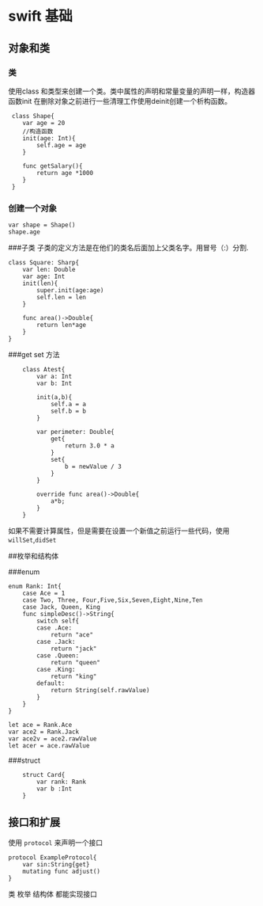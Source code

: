 # swift 基础

##  对象和类
### 类
使用class 和类型来创建一个类。类中属性的声明和常量变量的声明一样，构造器函数init 在删除对象之前进行一些清理工作使用deinit创建一个析构函数。
```
 class Shape{
    var age = 20
    //构造函数
    init(age: Int){
        self.age = age
    }

    func getSalary(){
        return age *1000
    }
 }

```

### 创建一个对象

```
var shape = Shape()
shape.age
```

###子类
子类的定义方法是在他们的类名后面加上父类名字。用冒号（:）分割.

```
class Square: Sharp{
    var len: Double
    var age: Int
    init(len){
        super.init(age:age)
        self.len = len
    }

    func area()->Double{
        return len*age
    }
}
```

###get set 方法

```
    class Atest{
        var a: Int
        var b: Int

        init(a,b){
            self.a = a
            self.b = b
        }

        var perimeter: Double{
            get{
                return 3.0 * a
            }
            set{
                b = newValue / 3
            }
        }

        override func area()->Double{
            a*b;
        }
    }
```

如果不需要计算属性，但是需要在设置一个新值之前运行一些代码，使用`willSet`,`didSet`

##枚举和结构体

###enum

```
enum Rank: Int{
    case Ace = 1
    case Two, Three, Four,Five,Six,Seven,Eight,Nine,Ten
    case Jack, Queen, King
    func simpleDesc()->String{
        switch self{
        case .Ace:
            return "ace"
        case .Jack:
            return "jack"
        case .Queen:
            return "queen"
        case .King:
            return "king"
        default:
            return String(self.rawValue)        
        }
    }
}

let ace = Rank.Ace
var ace2 = Rank.Jack
var ace2v = ace2.rawValue
let acer = ace.rawValue
```

###struct
```
    struct Card{
        var rank: Rank
        var b :Int
    }
```

## 接口和扩展

使用 `protocol` 来声明一个接口

```
protocol ExampleProtocol{
    var sin:String{get}
    mutating func adjust()
}
```

类 枚举 结构体 都能实现接口